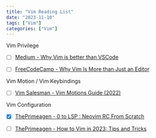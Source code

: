 ```yaml
---
title: "Vim Reading List"
date: "2023-11-10"
tags: ["Vim"]
categories: ["Vim"]
---
```




Vim Privilege

-   [ ] [Medium - Why Vim is better than VSCode](https://sean-warman.medium.com/why-vim-is-better-than-vscode-d09e2355eb37)

-   [ ] [FreeCodeCamp - Why Vim Is More than Just an Editor](https://www.freecodecamp.org/news/vim-language-and-motions-explained/)



Vim Motion / Vim Keybindings 

-   [ ] [Vim Salesman - Vim Motions Guide (2022)](https://www.youtube.com/watch?v=hsFnJgmLOLk)



Vim Configuration 

-   [x] [ThePrimeagen - 0 to LSP : Neovim RC From Scratch](https://www.youtube.com/watch?v=w7i4amO_zaE&t=1s)

-   [ ] [ThePrimeagen - How to Vim in 2023: Tips and Tricks](https://www.youtube.com/watch?v=FrMRyXtiJkc)